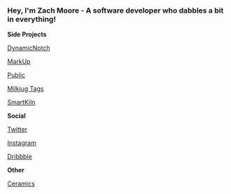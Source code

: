 ### Hey, I'm Zach Moore - A software developer who dabbles a bit in everything!

**Side Projects**

[DynamicNotch](https://dynamic-notch.iamzachmoore.com)

[MarkUp](https://github.com/ZachJMoore/markup-updates)

[Public](https://public.milkjug.io/)

[Milkjug Tags](https://tags.milkjug.io/)

[SmartKiln](https://smartkiln.net/)

**Social**

[Twitter](https://twitter.com/iamzachjmoore)

[Instagram](https://www.instagram.com/iamzachjmoore)

[Dribbble](https://dribbble.com/iamzachjmoore)

**Other**

[Ceramics](https://photos.app.goo.gl/QYJADQk4RPkzaDPW9)

<!--
**ZachJMoore/zachjmoore** is a ✨ _special_ ✨ repository because its `README.md` (this file) appears on your GitHub profile.

Here are some ideas to get you started:

- 🔭 I’m currently working on ...
- 🌱 I’m currently learning ...
- 👯 I’m looking to collaborate on ...
- 🤔 I’m looking for help with ...
- 💬 Ask me about ...
- 📫 How to reach me: ...
- 😄 Pronouns: ...
- ⚡ Fun fact: ...
-->
